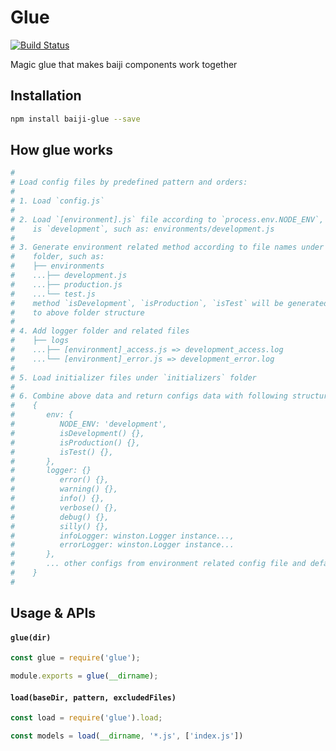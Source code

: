 Glue
====

[![Build Status](https://travis-ci.org/baijijs/glue.svg?branch=master)](https://travis-ci.org/baijijs/glue)

Magic glue that makes baiji components work together

## Installation

```bash
npm install baiji-glue --save
```

## How glue works

```bash
#
# Load config files by predefined pattern and orders:
#
# 1. Load `config.js`
#
# 2. Load `[environment].js` file according to `process.env.NODE_ENV`, default
#    is `development`, such as: environments/development.js
#
# 3. Generate environment related method according to file names under `environments`
#    folder, such as:
#    ├── environments
#    ...├── development.js
#    ...├── production.js
#    ...└── test.js
#    method `isDevelopment`, `isProduction`, `isTest` will be generated according
#    to above folder structure
#
# 4. Add logger folder and related files
#    ├── logs
#    ...├── [environment]_access.js => development_access.log
#    ...└── [environment]_error.js => development_error.log
#
# 5. Load initializer files under `initializers` folder
#
# 6. Combine above data and return configs data with following structure:
#    {
#       env: {
#          NODE_ENV: 'development',
#          isDevelopment() {},
#          isProduction() {},
#          isTest() {},
#       },
#       logger: {}
#          error() {},
#          warning() {},
#          info() {},
#          verbose() {},
#          debug() {},
#          silly() {},
#          infoLogger: winston.Logger instance...,
#          errorLogger: winston.Logger instance...
#       },
#       ... other configs from environment related config file and default config file
#    }
#
```

## Usage & APIs

#### `glue(dir)`

```javascript
const glue = require('glue');

module.exports = glue(__dirname);
```

#### `load(baseDir, pattern, excludedFiles)`

```javascript
const load = require('glue').load;

const models = load(__dirname, '*.js', ['index.js'])
```
